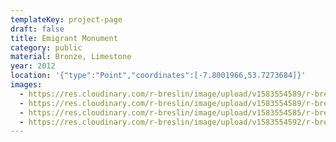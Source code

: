 ```yaml
---
templateKey: project-page
draft: false
title: Emigrant Monument
category: public
material: Bronze, Limestone
year: 2012
location: '{"type":"Point","coordinates":[-7.8001966,53.7273684]}'
images:
  - https://res.cloudinary.com/r-breslin/image/upload/v1583554589/r-breslin-cloudinary/WORK/PUBLIC/emigrant-monument/emigrant-monument_emigrant-memorial-01_zvuynf.jpg
  - https://res.cloudinary.com/r-breslin/image/upload/v1583554589/r-breslin-cloudinary/WORK/PUBLIC/emigrant-monument/emigrant-monument_emigrant-memorial-02_gjaqka.jpg
  - https://res.cloudinary.com/r-breslin/image/upload/v1583554585/r-breslin-cloudinary/WORK/PUBLIC/emigrant-monument/emigrant-monument_emigrant-memorial-04_wvjjz4.jpg
  - https://res.cloudinary.com/r-breslin/image/upload/v1583554592/r-breslin-cloudinary/WORK/PUBLIC/emigrant-monument/emigrant-monument_emigrant-memorial-03_gd7l3a.jpg
---
```

